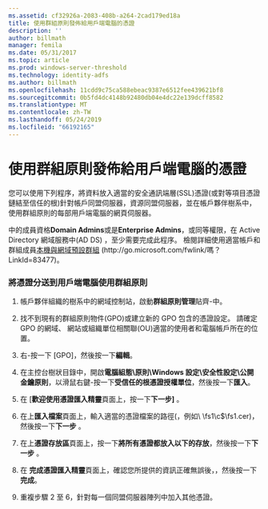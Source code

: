 ```yaml
---
ms.assetid: cf32926a-2083-408b-a264-2cad179ed18a
title: 使用群組原則發佈給用戶端電腦的憑證
description: ''
author: billmath
manager: femila
ms.date: 05/31/2017
ms.topic: article
ms.prod: windows-server-threshold
ms.technology: identity-adfs
ms.author: billmath
ms.openlocfilehash: 11cdd9c75ca588ebeac9387e6512fee439621bf8
ms.sourcegitcommit: 0b5fd4dc4148b92480db04e4dc22e139dcff8582
ms.translationtype: MT
ms.contentlocale: zh-TW
ms.lasthandoff: 05/24/2019
ms.locfileid: "66192165"
---
```

# <a name="distribute-certificates-to-client-computers-by-using-group-policy"></a>使用群組原則發佈給用戶端電腦的憑證


您可以使用下列程序，將資料放入適當的安全通訊端層\(SSL\)憑證\(或對等項目憑證鏈結至信任的根\)針對帳戶同盟伺服器，資源同盟伺服器，並在帳戶夥伴樹系中，使用群組原則的每部用戶端電腦的網頁伺服器。  
  
中的成員資格**Domain Admins**或是**Enterprise Admins**，或同等權限，在 Active Directory 網域服務中\(AD DS\) ，至少需要完成此程序。  檢閱詳細使用適當帳戶和群組成員[本機與網域預設群組](https://go.microsoft.com/fwlink/?LinkId=83477) \(http:\/\/go.microsoft.com\/fwlink\/嗎？LinkId\=83477\)。   
  
### <a name="to-distribute-certificates-to-client-computers-by-using-group-policy"></a>將憑證分送到用戶端電腦使用群組原則  
  
1.  帳戶夥伴組織的樹系中的網域控制站，啟動**群組原則管理**貼齊\-中。  
  
2.  找不到現有的群組原則物件\(GPO\)或建立新的 GPO 包含的憑證設定。 請確定 GPO 的網域、 網站或組織單位相關聯\(OU\)適當的使用者和電腦帳戶所在的位置。  
  
3.  右\-按一下 [GPO]，然後按一下**編輯**。  
  
4.  在主控台樹狀目錄中，開啟**電腦組態\\原則\\Windows 設定\\安全性設定\\公開金鑰原則**，以滑鼠右鍵\-按一下**受信任的根憑證授權單位**，然後按一下**匯入**。  
  
5.  在 [**歡迎使用憑證匯入精靈**頁面上，按一下**下一步]** 。  
  
6.  在上**匯入檔案**頁面上，輸入適當的憑證檔案的路徑\(，例如\\ \\fs1\\c$\\fs1.cer\)，然後按一下**下一步** 。  
  
7.  在上**憑證存放區**頁面上，按一下**將所有憑證都放入以下的存放**，然後按一下**下一步** 。  
  
8.  在 **完成憑證匯入精靈**頁面上，確認您所提供的資訊正確無誤後，，然後按一下**完成**。  
  
9. 重複步驟 2 至 6，針對每一個同盟伺服器陣列中加入其他憑證。  
